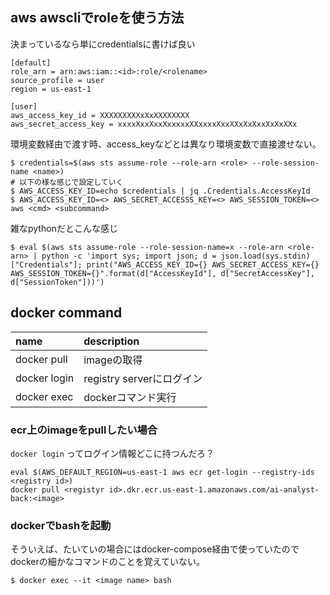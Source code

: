## aws awscliでroleを使う方法

決まっているなら単にcredentialsに書けば良い

```
[default]
role_arn = arn:aws:iam::<id>:role/<rolename>
source_profile = user
region = us-east-1

[user]
aws_access_key_id = XXXXXXXXXxXxXXXXXXXX
aws_secret_access_key = xxxxXxxXxxXxxxxxXXxxxxXxxXXxXxXxxXxXxXXx
```

環境変数経由で渡す時、access_keyなどとは異なり環境変数で直接渡せない。

```
$ credentials=$(aws sts assume-role --role-arn <role> --role-session-name <name>)
# 以下の様な感じで設定していく
$ AWS_ACCESS_KEY_ID=echo $credentials | jq .Credentials.AccessKeyId
$ AWS_ACCESS_KEY_ID=<> AWS_SECRET_ACCESSS_KEY=<> AWS_SESSION_TOKEN=<> aws <cmd> <subcommand>
```

雑なpythonだとこんな感じ

```
$ eval $(aws sts assume-role --role-session-name=x --role-arn <role-arn> | python -c 'import sys; import json; d = json.load(sys.stdin)["Credentials"]; print("AWS_ACCESS_KEY_ID={} AWS_SECRET_ACCESS_KEY={} AWS_SESSION_TOKEN={}".format(d["AccessKeyId"], d["SecretAccessKey"], d["SessionToken"]))')
```


## docker command

|name|description|
|:--|:--|
|docker pull|imageの取得|
|docker login|registry serverにログイン|
|docker exec|dockerコマンド実行|

### ecr上のimageをpullしたい場合

`docker login` ってログイン情報どこに持つんだろ？

```
eval $(AWS_DEFAULT_REGION=us-east-1 aws ecr get-login --registry-ids <registry id>)
docker pull <registyr id>.dkr.ecr.us-east-1.amazonaws.com/ai-analyst-back:<image>
```


### dockerでbashを起動

そういえば、たいていの場合にはdocker-compose経由で使っていたのでdockerの細かなコマンドのことを覚えていない。

```
$ docker exec --it <image name> bash
```

